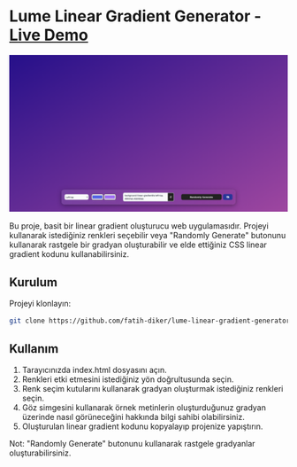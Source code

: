 # Lume Linear Gradient Generator - [Live Demo](https://lume-generator.netlify.app/ "Live Demo")

![Lume Overview](assets/Lume-overview.png)

Bu proje, basit bir linear gradient oluşturucu web uygulamasıdır. Projeyi kullanarak istediğiniz renkleri seçebilir veya "Randomly Generate" butonunu kullanarak rastgele bir gradyan oluşturabilir ve elde ettiğiniz CSS linear gradient kodunu kullanabilirsiniz.

## Kurulum

Projeyi klonlayın:

```bash
git clone https://github.com/fatih-diker/lume-linear-gradient-generator.git
```

## Kullanım

1. Tarayıcınızda index.html dosyasını açın.
2. Renkleri etki etmesini istediğiniz yön doğrultusunda seçin.
3. Renk seçim kutularını kullanarak gradyan oluşturmak istediğiniz renkleri seçin.
4. Göz simgesini kullanarak örnek metinlerin oluşturduğunuz gradyan üzerinde nasıl görüneceğini hakkında bilgi sahibi olabilirsiniz.
5. Oluşturulan linear gradient kodunu kopyalayıp projenize yapıştırın.

Not: "Randomly Generate" butonunu kullanarak rastgele gradyanlar oluşturabilirsiniz.